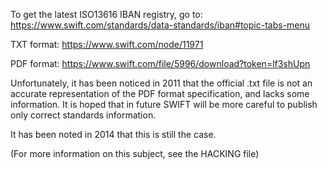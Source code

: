 To get the latest ISO13616 IBAN registry, go to:
 https://www.swift.com/standards/data-standards/iban#topic-tabs-menu

TXT format:
 https://www.swift.com/node/11971

PDF format:
 https://www.swift.com/file/5996/download?token=lf3shUpn

Unfortunately, it has been noticed in 2011 that the official .txt file is
not an accurate representation of the PDF format specification, and lacks
some information. It is hoped that in future SWIFT will be more careful to
publish only correct standards information.

It has been noted in 2014 that this is still the case.

(For more information on this subject, see the HACKING file)
